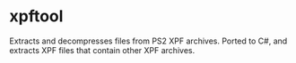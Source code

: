 # xpftool
Extracts and decompresses files from PS2 XPF archives.
Ported to C#, and extracts XPF files that contain other XPF archives.
